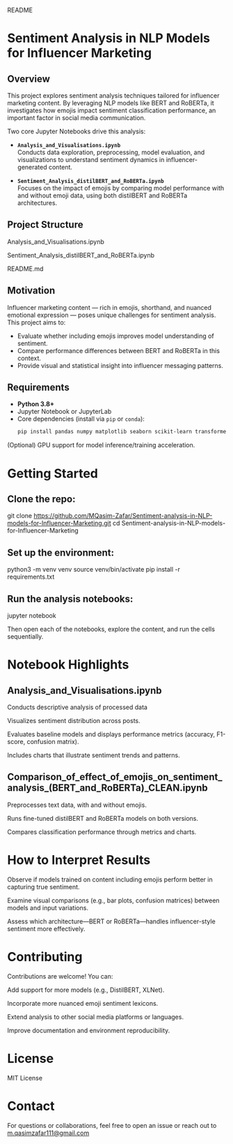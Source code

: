 README
# Sentiment Analysis in NLP Models for Influencer Marketing

## Overview

This project explores sentiment analysis techniques tailored for influencer marketing content. By leveraging NLP models like BERT and RoBERTa, it investigates how emojis impact sentiment classification performance, an important factor in social media communication.

Two core Jupyter Notebooks drive this analysis:

- **`Analysis_and_Visualisations.ipynb`**  
  Conducts data exploration, preprocessing, model evaluation, and visualizations to understand sentiment dynamics in influencer-generated content.

- **`Sentiment_Analysis_distilBERT_and_RoBERTa.ipynb`**  
  Focuses on the impact of emojis by comparing model performance with and without emoji data, using both distilBERT and RoBERTa architectures.

## Project Structure



Analysis_and_Visualisations.ipynb

Sentiment_Analysis_distilBERT_and_RoBERTa.ipynb

README.md


## Motivation

Influencer marketing content — rich in emojis, shorthand, and nuanced emotional expression — poses unique challenges for sentiment analysis. This project aims to:

- Evaluate whether including emojis improves model understanding of sentiment.
- Compare performance differences between BERT and RoBERTa in this context.
- Provide visual and statistical insight into influencer messaging patterns.

## Requirements

- **Python 3.8+**
- Jupyter Notebook or JupyterLab
- Core dependencies (install via `pip` or `conda`):
  ```bash
  pip install pandas numpy matplotlib seaborn scikit-learn transformers


(Optional) GPU support for model inference/training acceleration.

# Getting Started

## Clone the repo:

git clone https://github.com/MQasim-Zafar/Sentiment-analysis-in-NLP-models-for-Influencer-Marketing.git
cd Sentiment-analysis-in-NLP-models-for-Influencer-Marketing


## Set up the environment:

python3 -m venv venv
source venv/bin/activate
pip install -r requirements.txt


## Run the analysis notebooks:

jupyter notebook


Then open each of the notebooks, explore the content, and run the cells sequentially.

# Notebook Highlights
## Analysis_and_Visualisations.ipynb

Conducts descriptive analysis of processed data

Visualizes sentiment distribution across posts.

Evaluates baseline models and displays performance metrics (accuracy, F1-score, confusion matrix).

Includes charts that illustrate sentiment trends and patterns.

## Comparison_of_effect_of_emojis_on_sentiment_analysis_(BERT_and_RoBERTa)_CLEAN.ipynb

Preprocesses text data, with and without emojis.

Runs fine-tuned distilBERT and RoBERTa models on both versions.

Compares classification performance through metrics and charts.

# How to Interpret Results

Observe if models trained on content including emojis perform better in capturing true sentiment.

Examine visual comparisons (e.g., bar plots, confusion matrices) between models and input variations.

Assess which architecture—BERT or RoBERTa—handles influencer-style sentiment more effectively.

# Contributing

Contributions are welcome! You can:

Add support for more models (e.g., DistilBERT, XLNet).

Incorporate more nuanced emoji sentiment lexicons.

Extend analysis to other social media platforms or languages.

Improve documentation and environment reproducibility.

# License

MIT License

# Contact

For questions or collaborations, feel free to open an issue or reach out to m.qasimzafar111@gmail.com
